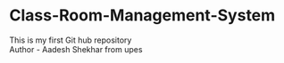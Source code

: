 # Class-Room-Management-System
This is my first Git hub repository
<br>
Author - Aadesh Shekhar from upes
